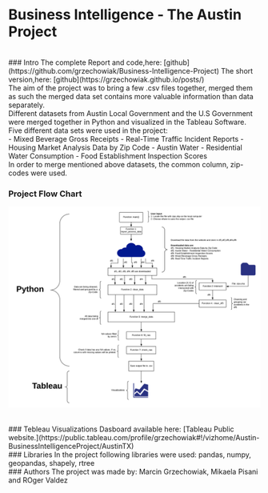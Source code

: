 # Business Intelligence - The Austin Project

<br/>
### Intro
The complete Report and code,here: [github](https://github.com/grzechowiak/Business-Intelligence-Project)
The short version,here: [github](https://grzechowiak.github.io/posts/)
<br/>
The aim of the project was to bring a few .csv files together, merged them as such the merged data set contains more valuable information than data separately.
<br/>
Different datasets from Austin Local Government and the U.S Government were merged together in Python and visualized in the Tableau Software. Five different data sets were used in the project:
<br/>
- Mixed Beverage Gross Receipts
- Real-Time Traffic Incident Reports
- Housing Market Analysis Data by Zip Code
- Austin Water - Residential Water Consumption
- Food Establishment Inspection Scores
<br/>
In order to merge mentioned above datasets, the common column, zip-codes were used.
<br/>

### Project Flow Chart
![The Structure of the Project](/img/ProjectFlowChart.png)

<br/>
### Tebleau Visualizations
Dasboard available here: [Tableau Public website.](https://public.tableau.com/profile/grzechowiak#!/vizhome/Austin-BusinessIntelligenceProject/AustinTX)

<br/>
### Libraries
In the project following libraries were used:
pandas, numpy, geopandas, shapely, rtree


<br/>
### Authors
The project was made by: Marcin Grzechowiak, Mikaela Pisani and ROger Valdez